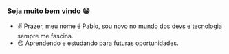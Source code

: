 ### Seja muito bem vindo 😁

- ✌ Prazer, meu nome é Pablo, sou novo no mundo dos devs e tecnologia sempre me fascina.
- 😣 Aprendendo e estudando para futuras oportunidades.
